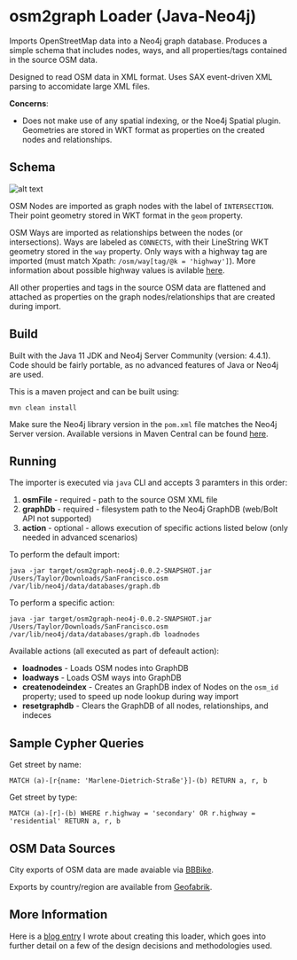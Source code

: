 # osm2graph Loader (Java-Neo4j)
Imports OpenStreetMap data into a Neo4j graph database. Produces a simple schema that includes nodes, ways, and all properties/tags contained in the source OSM data.

Designed to read OSM data in XML format. Uses SAX event-driven XML parsing to accomidate large XML files.

**Concerns**:
* Does not make use of any spatial indexing, or the Noe4j Spatial plugin. Geometries are stored in WKT format as properties on the created nodes and relationships.

## Schema
![alt text](https://taylor.callsen.me/wp-content/uploads/2019/10/Tcallsen-Neo4j-graph-relationships.png "Data model featuring graph nodes (OSM Nodes) and relationships (OSM Ways).")

OSM Nodes are imported as graph nodes with the label of `INTERSECTION`. Their point geometry stored in WKT format in the `geom` property.

OSM Ways are imported as relationships between the nodes (or intersections). Ways are labeled as `CONNECTS`, with their LineString WKT geometry stored in the `way` property. Only ways with a highway tag are imported (must match Xpath: `/osm/way[tag/@k = 'highway']`). More information about possible highway values is avilable [here](https://wiki.openstreetmap.org/wiki/Map_Features#Highway).

All other properties and tags in the source OSM data are flattened and attached as properties on the graph nodes/relationships that are created during import.

## Build

Built with the Java 11 JDK and Neo4j Server Community (version: 4.4.1). Code should be fairly portable, as no advanced features of Java or Neo4j are used.

This is a maven project and can be built using:
```
mvn clean install
```
Make sure the Neo4j library version in the `pom.xml` file matches the Neo4j Server version. Available versions in Maven Central can be found [here](https://mvnrepository.com/artifact/org.neo4j/neo4j).

## Running

The importer is executed via `java` CLI and accepts 3 paramters in this order:
1. **osmFile** - required - path to the source OSM XML file
2. **graphDb** - required - filesystem path to the Neo4j GraphDB (web/Bolt API not supported)
3. **action** - optional - allows execution of specific actions listed below (only needed in advanced scenarios)

To perform the default import:
```
java -jar target/osm2graph-neo4j-0.0.2-SNAPSHOT.jar /Users/Taylor/Downloads/SanFrancisco.osm /var/lib/neo4j/data/databases/graph.db 
```

To perform a specific action:
```
java -jar target/osm2graph-neo4j-0.0.2-SNAPSHOT.jar /Users/Taylor/Downloads/SanFrancisco.osm /var/lib/neo4j/data/databases/graph.db loadnodes
```

Available actions (all executed as part of defeault action):
* **loadnodes** - Loads OSM nodes into GraphDB
* **loadways** - Loads OSM ways into GraphDB
* **createnodeindex** - Creates an GraphDB index of Nodes on the `osm_id` property; used to speed up node lookup during way import
* **resetgraphdb** - Clears the GraphDB of all nodes, relationships, and indeces
 
## Sample Cypher Queries

Get street by name:
```
MATCH (a)-[r{name: 'Marlene-Dietrich-Straße'}]-(b) RETURN a, r, b
```
Get street by type:
```
MATCH (a)-[r]-(b) WHERE r.highway = 'secondary' OR r.highway = 'residential' RETURN a, r, b
```

## OSM Data Sources

City exports of OSM data are made avaiable via [BBBike](https://download.bbbike.org/osm/bbbike/).

Exports by country/region are available from [Geofabrik](http://download.geofabrik.de/).

## More Information

Here is a [blog entry](https://taylor.callsen.me/loading-openstreetmap-data-into-a-graph-database/) I wrote about creating this loader, which goes into further detail on a few of the design decisions and methodologies used.

